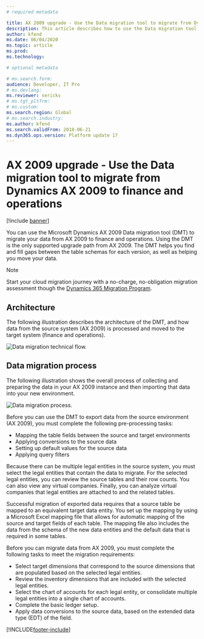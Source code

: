 ```yaml
---
# required metadata

title: AX 2009 upgrade - Use the Data migration tool to migrate from Dynamics AX 2009 to finance and operations 
description: This article describes how to use the Data migration tool (DMT) to migrate data from Microsoft Dynamics AX 2009 to finance and operations.
author: kfend
ms.date: 06/04/2020
ms.topic: article
ms.prod: 
ms.technology: 

# optional metadata

# ms.search.form:  
audience: Developer, IT Pro
# ms.devlang: 
ms.reviewer: sericks
# ms.tgt_pltfrm: 
# ms.custom: 
ms.search.region: Global
# ms.search.industry:
ms.author: kfend
ms.search.validFrom: 2018-06-21
ms.dyn365.ops.version: Platform update 17
---
```


# AX 2009 upgrade - Use the Data migration tool to migrate from Dynamics AX 2009 to finance and operations 

[!include [banner](../includes/banner.md)]

You can use the Microsoft Dynamics AX 2009 Data migration tool (DMT) to migrate your data from AX 2009 to finance and operations. Using the DMT is the only supported upgrade path from AX 2009. The DMT helps you find and fill gaps between the table schemas for each version, as well as helping you move your data. 

> [!NOTE]
> Start your cloud migration journey with a no-charge, no-obligation migration assessment though the [Dynamics 365 Migration Program](https://dynamics.microsoft.com/migration-program/).

## Architecture
The following illustration describes the architecture of the DMT, and how data from the source system (AX 2009) is processed and moved to the target system (finance and operations).

![Data migration technical flow.](media/dmt_technical_flow.png)

## Data migration process

The following illustration shows the overall process of collecting and preparing the data in your AX 2009 instance and then importing that data into your new environment.

![Data migration process.](media/dmt_process_flow.PNG)

Before you can use the DMT to export data from the source environment (AX 2009), you must complete the following pre-processing tasks:

- Mapping the table fields between the source and target environments
- Applying conversions to the source data
- Setting up default values for the source data
- Applying query filters

Because there can be multiple legal entities in the source system, you must select the legal entities that contain the data to migrate. For the selected legal entities, you can review the source tables and their row counts. You can also view any virtual companies. Finally, you can analyze virtual companies that legal entities are attached to and the related tables.

Successful migration of exported data requires that a source table be mapped to an equivalent target data entity. You set up the mapping by using a Microsoft Excel mapping file that allows for automatic mapping of the source and target fields of each table. The mapping file also includes the data from the schema of the new data entities and the default data that is required in some tables.

Before you can migrate data from AX 2009, you must complete the following tasks to meet the migration requirements:

- Select target dimensions that correspond to the source dimensions that are populated based on the selected legal entities.
- Review the inventory dimensions that are included with the selected legal entities.
- Select the chart of accounts for each legal entity, or consolidate multiple legal entities into a single chart of accounts.
- Complete the basic ledger setup.
- Apply data conversions to the source data, based on the extended data type (EDT) of the field.


[!INCLUDE[footer-include](../../../includes/footer-banner.md)]
